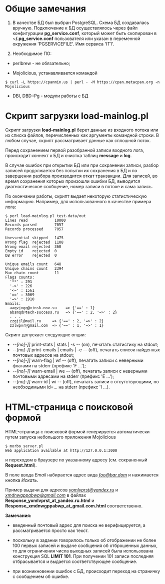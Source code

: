 Общие замечания
===============

1. В качестве БД был выбран PostgreSQL. Схема БД создавалась вручную. Подключение к БД осуществлялось через файл конфигурации **pg_service.conf**, который может быть скопирован в **~/.pg_service.conf** пользователя или указан в переменной окружения 'PGSERVICEFILE'. Имя сервиса 'IT1'.


2. Необходимое ПО:
- perlbrew - не обязательно;

- Mojolicious, устанавливается командой
```
$ curl -L https://cpanmin.us | perl - -M https://cpan.metacpan.org -n Mojolicious
```

- DBI, DBD::Pg - модули работы с БД

Скрипт загрузки load-mainlog.pl
================================

Скрипт загрузки **load-mainlog.pl** берет данные из входного потока или из списка файлов, перечисленных как аргументы командной строки. В любом случае, скрипт рассматривает данные как сплошной поток.

Перед сохранением первой разобранной записи входного лога, происходит коннект к БД и очистка таблиц **message** и **log**.

В случае ошибок при открытии БД или при сохранении записи, разбор записей продолжается без попытки их сохранения в БД и по завершении разбора производится откат транзакции. Для записей, во время сохранения которых произошли ошибки БД, выводится диагностическое сообщение, номер записи в потоке и сама запись.

По окончании работы, скрипт выдает некоторую статистическую информацию. Например, для использованного в качестве примера лога:
```
$ perl load-mainlog.pl test-data/out
Lines read            10000
Records parsed        7057
Records processed     7057

Unessential skipped   1475
Wrong flag  rejected  1108
Wrong email rejected  360
Empty id    rejected  0
DB error    rejected  0

Unique emails count   648
Unique chains count   2394
Max chain count       11
Flags counts:
  '**' : 291
  '->' : 226
  '<=' : 1561
  '==' : 3069
  '=>' : 1910
Emails:
  aaqvjvgq@vinsk.nov.su    => {'==' : 1}
  absmqd@tech-success.ru   => {'==' : 2, '=>' : 2}
  . . .
  zzgjjl@mail.ru     => {'==' : 2, '=>' : 2}
  zzlwpvr@gmail.com  => {'==' : 1, '=>' : 1}
```

Скрипт допускает следующие опции:
- --_[no[-]]_ print-stats  | stats  | -s -- (on), печатать статистику на stdout;
- --_[no[-]]_ print-emails | emails | -e -- (off), печатать список найденных почтовых адресов на stdout;
- --_[no[-]]_ warn-flag  | wf -- (off), печатать записи с неверными флагами на stderr (префикс 'F ...');
- --_[no[-]]_ warn-email | we -- (off), печатать записи с неверными почтовыми адресами на stderr (префикс 'E ...');
- --_[no[-]]_ warn-id    | wi -- (off), печатать записи с отсутствующими, но необходимыми id=... на stderr (префикс 'I ...).


HTML-страница с поисковой формой
=================================

HTML-страница с поисковой формой генерируется автоматически путем запуска небольшого приложения Mojolicious
```
$ morbo server.pl
Web application available at http://127.0.0.1:3000
```
и переходом в браузере по указанному адресу (см. сохраненный **Request.html**).

В поле ввода *Email* набирается адрес вида *foo@bar.dom* и нажимается кнопка *Искать*.

Пример выдачи для адресов *yomlvprst@yandex.ru* и *xmdnwgppabwp@gmail.com* в файлах
**Response_yomlvprst_at_yandex.ru.html** и **Response_xmdnwgppabwp_at_gmail.com.html** соответственно.

**Замечания:**

- введенный почтовый адрес для поиска не верифицируется, а рассматривается просто как текст.

- поскольку в задании говорилось только об отображении не более 100 первых записей и выдаче сообщения об отброшенных данных, то для ограничения числа выходных записей была использована конструкция SQL **LIMIT 101**. При получении 101 записи последняя отбрасывается и выдается соответствующее сообщение.

- при возникновении ошибок с БД, происходит переход на страничку с сообщением об ошибке.

